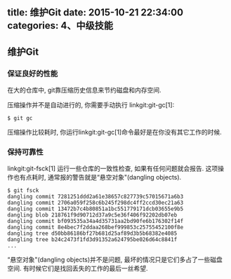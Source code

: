 title: 维护Git
date: 2015-10-21 22:34:00
categories: 4、中级技能
---
## 维护Git ##

### 保证良好的性能 ###

在大的仓库中, git靠压缩历史信息来节约磁盘和内存空间.

压缩操作并不是自动进行的, 你需要手动执行 linkgit:git-gc[1]:

    $ git gc

压缩操作比较耗时, 你运行linkgit:git-gc[1]命令最好是在你没有其它工作的时候.

### 保持可靠性 ###

linkgit:git-fsck[1] 运行一些仓库的一致性检查, 如果有任何问题就会报告. 这项操作也有点耗时, 通常报的警告就是“悬空对象"(dangling objects).

    $ git fsck
    dangling commit 7281251ddd2a61e38657c827739c57015671a6b3
    dangling commit 2706a059f258c6b245f298dc4ff2ccd30ec21a63
    dangling commit 13472b7c4b80851a1bc551779171dcb03655e9b5
    dangling blob 218761f9d90712d37a9c5e36f406f92202db07eb
    dangling commit bf093535a34a4d35731aa2bd90fe6b176302f14f
    dangling commit 8e4bec7f2ddaa268bef999853c25755452100f8e
    dangling tree d50bb86186bf27b681d25af89d3b5b68382e4085
    dangling tree b24c2473f1fd3d91352a624795be026d64c8841f
    ...

“悬空对象"(dangling objects)并不是问题, 最坏的情况只是它们多占了一些磁盘空间. 有时候它们是找回丢失的工作的最后一丝希望.
	
	
	

